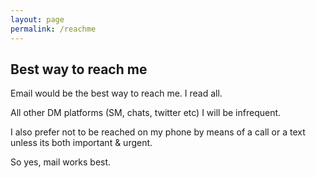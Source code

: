 ```yaml
---
layout: page
permalink: /reachme
---
```


## Best way to reach me

Email would be the best way to reach me. I read all.  

All other DM platforms (SM, chats, twitter etc) I will be infrequent. 

I also prefer not to be reached on my phone by means of a call or a text unless its both important & urgent. 

So yes, mail works best. 





